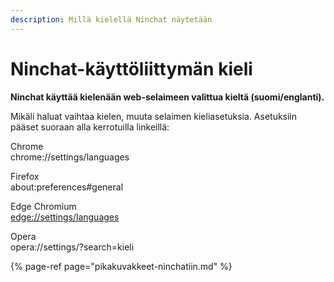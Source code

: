 ```yaml
---
description: Millä kielellä Ninchat näytetään
---
```


# Ninchat-käyttöliittymän kieli

**Ninchat käyttää kielenään web-selaimeen valittua kieltä \(suomi/englanti\).**

Mikäli haluat vaihtaa kielen, muuta selaimen kieliasetuksia. Asetuksiin pääset suoraan alla kerrotuilla linkeillä:

Chrome  
chrome://settings/languages

Firefox  
about:preferences\#general

Edge Chromium  
[edge://settings/languages](edge://settings/languages)

Opera  
opera://settings/?search=kieli

{% page-ref page="pikakuvakkeet-ninchatiin.md" %}

